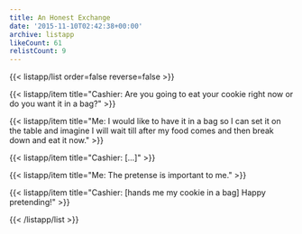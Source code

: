 ```yaml
---
title: An Honest Exchange
date: '2015-11-10T02:42:38+00:00'
archive: listapp
likeCount: 61
relistCount: 9
---
```



{{< listapp/list order=false reverse=false >}}

   {{< listapp/item title="Cashier: Are you going to eat your cookie right now or do you want it in a bag?" >}}

   {{< listapp/item title="Me: I would like to have it in a bag so I can set it on the table and imagine I will wait till after my food comes and then break down and eat it now." >}}

   {{< listapp/item title="Cashier: [...]" >}}

   {{< listapp/item title="Me: The pretense is important to me." >}}

   {{< listapp/item title="Cashier: [hands me my cookie in a bag] Happy pretending!" >}}

{{< /listapp/list >}}

